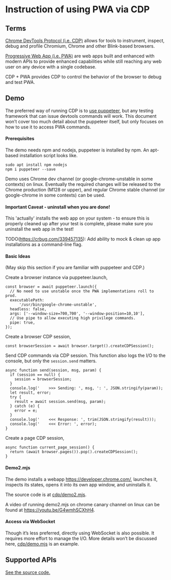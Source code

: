 # Instruction of using PWA via CDP


## Terms

[Chrome DevTools Protocol (i.e. CDP)](https://chromedevtools.github.io/devtools-protocol/) allows for tools to instrument, inspect, debug and profile Chromium, Chrome and other Blink-based browsers.

[Progressive Web App (i.e. PWA)](https://web.dev/explore/progressive-web-apps) are web apps built and enhanced with modern APIs to provide enhanced capabilities while still reaching any web user on any device with a single codebase.

CDP + PWA provides CDP to control the behavior of the browser to debug and test PWA.


## Demo

The preferred way of running CDP is to [use puppeteer](https://developer.chrome.com/docs/puppeteer), but any testing framework that can issue devtools commands will work. This document won’t cover too much detail about the puppeteer itself, but only focuses on how to use it to access PWA commands.


#### Prerequisites

The demo needs npm and nodejs, puppeteer is installed by npm. An apt-based installation script looks like.

```
sudo apt install npm nodejs
npm i puppeteer --save
```

Demo uses Chrome dev channel (or google-chrome-unstable in some contexts) on linux. Eventually the required changes will be released to the Chrome production (M128 or upper), and regular Chrome stable channel (or google-chrome in some contexts) can be used.


#### Important Caveat - uninstall when you are done!

This 'actually' installs the web app on your system - to ensure this is properly cleaned up after your test is complete, please make sure you uninstall the web app in the test!

TODO(https://crbug.com/339457135): Add ability to mock & clean up app installations as a command-line flag.


#### Basic Ideas

(May skip this section if you are familiar with puppeteer and CDP.)

Create a browser instance via puppeteer.launch,


```
const browser = await puppeteer.launch({
  // No need to use unstable once the PWA implementations roll to prod.
  executablePath:
      '/usr/bin/google-chrome-unstable',
  headless: false,
  args: ['--window-size=700,700', '--window-position=10,10'],
  // Use pipe to allow executing high privilege commands.
  pipe: true,
});
```


Create a browser CDP session,


```
const browserSession = await browser.target().createCDPSession();
```


Send CDP commands via CDP session. This function also logs the I/O to the console, but only the `session.send` matters.


```
async function send(session, msg, param) {
  if (session == null) {
    session = browserSession;
  }
  console.log('    >>> Sending: ', msg, ': ', JSON.stringify(param));
  let result, error;
  try {
    result = await session.send(msg, param);
  } catch (e) {
    error = e;
  }
  console.log('    <<< Response: ', trim(JSON.stringify(result)));
  console.log('    <<< Error: ', error);
}
```


Create a page CDP session,


```
async function current_page_session() {
  return (await browser.pages()).pop().createCDPSession();
}
```



#### Demo2.mjs

The demo installs a webapp https://developer.chrome.com/, launches it, inspects its states, opens it into its own app window, and uninstalls it.

The source code is at [cdp/demo2.mjs](cdp/demo2.mjs).

A video of running demo2.mjs on chrome canary channel on linux can be found at https://youtu.be/G4wmhSCXhH4.


#### Access via WebSocket

Though it’s less preferred, directly using WebSocket is also possible. It requires more effort to manage the I/O. More details won’t be discussed here, [cdp/demo.mjs](cdp/demo.mjs) is an example.


## Supported APIs

[See the source code.](https://source.chromium.org/search?q=domain%5CsPWA$%20f:browser_protocol.pdl%20-f:devtools-frontend&ssfr=1)
